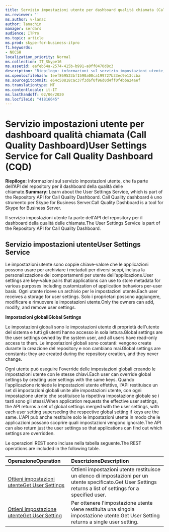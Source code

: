 ```yaml
---
title: Servizio impostazioni utente per dashboard qualità chiamata (Call Quality Dashboard)
ms.reviewer: ''
ms.author: v-lanac
author: lanachin
manager: serdars
audience: ITPro
ms.topic: article
ms.prod: skype-for-business-itpro
f1.keywords:
- NOCSH
localization_priority: Normal
ms.collection: IT_Skype16
ms.assetid: eafeb54a-2574-415b-b991-a0ff0470d8c3
description: "Riepilogo: informazioni sul servizio impostazioni utente, che fa parte dell'API del repository per il dashboard della qualità delle chiamate. Call Quality dashboard è uno strumento per Skype for Business Server."
ms.openlocfilehash: 1eef869523bf1590a00ca199727b33ec9e13ccba
ms.sourcegitcommit: e64c50818cac37f3d6f0f96d0d4ff0f4bba24aef
ms.translationtype: MT
ms.contentlocale: it-IT
ms.lasthandoff: 02/06/2020
ms.locfileid: "41816645"
---
```

# <a name="user-settings-service-for-call-quality-dashboard-cqd"></a><span data-ttu-id="4aa63-104">Servizio impostazioni utente per dashboard qualità chiamata (Call Quality Dashboard)</span><span class="sxs-lookup"><span data-stu-id="4aa63-104">User Settings Service for Call Quality Dashboard (CQD)</span></span>
 
<span data-ttu-id="4aa63-105">**Riepilogo:** Informazioni sul servizio impostazioni utente, che fa parte dell'API del repository per il dashboard della qualità delle chiamate.</span><span class="sxs-lookup"><span data-stu-id="4aa63-105">**Summary:** Learn about the User Settings Service, which is part of the Repository API for Call Quality Dashboard.</span></span> <span data-ttu-id="4aa63-106">Call Quality dashboard è uno strumento per Skype for Business Server.</span><span class="sxs-lookup"><span data-stu-id="4aa63-106">Call Quality Dashboard is a tool for Skype for Business Server.</span></span>
  
<span data-ttu-id="4aa63-107">Il servizio impostazioni utente fa parte dell'API del repository per il dashboard della qualità delle chiamate.</span><span class="sxs-lookup"><span data-stu-id="4aa63-107">The User Settings Service is part of the Repository API for Call Quality Dashboard.</span></span>
  
## <a name="user-settings-service"></a><span data-ttu-id="4aa63-108">Servizio impostazioni utente</span><span class="sxs-lookup"><span data-stu-id="4aa63-108">User Settings Service</span></span>

<span data-ttu-id="4aa63-109">Le impostazioni utente sono coppie chiave-valore che le applicazioni possono usare per archiviare i metadati per diversi scopi, inclusa la personalizzazione dei comportamenti per utente dell'applicazione.</span><span class="sxs-lookup"><span data-stu-id="4aa63-109">User settings are key-value pairs that applications can use to store metadata for various purposes including customization of application behaviors per-user basis.</span></span> <span data-ttu-id="4aa63-110">Ogni utente riceve un archivio per le impostazioni utente.</span><span class="sxs-lookup"><span data-stu-id="4aa63-110">Each user receives a storage for user settings.</span></span> <span data-ttu-id="4aa63-111">Solo i proprietari possono aggiungere, modificare e rimuovere le impostazioni utente.</span><span class="sxs-lookup"><span data-stu-id="4aa63-111">Only the owners can add, modify, and remove user settings.</span></span>
  
 <span data-ttu-id="4aa63-112">**Impostazioni globali**</span><span class="sxs-lookup"><span data-stu-id="4aa63-112">**Global Settings**</span></span>
  
<span data-ttu-id="4aa63-113">Le impostazioni globali sono le impostazioni utente di proprietà dell'utente del sistema e tutti gli utenti hanno accesso in sola lettura.</span><span class="sxs-lookup"><span data-stu-id="4aa63-113">Global settings are the user settings owned by the system user, and all users have read-only access to them.</span></span> <span data-ttu-id="4aa63-114">Le impostazioni globali sono costanti: vengono create durante la creazione del repository e non cambiano mai.</span><span class="sxs-lookup"><span data-stu-id="4aa63-114">Global settings are constants: they are created during the repository creation, and they never change.</span></span>
  
<span data-ttu-id="4aa63-115">Ogni utente può eseguire l'override delle impostazioni globali creando le impostazioni utente con le stesse chiavi.</span><span class="sxs-lookup"><span data-stu-id="4aa63-115">Each user can override global settings by creating user settings with the same keys.</span></span> <span data-ttu-id="4aa63-116">Quando l'applicazione richiede le impostazioni utente effettive, l'API restituisce un set di impostazioni globali unite alle impostazioni utente, con ogni impostazione utente che sostituisce la rispettiva impostazione globale se i tasti sono gli stessi.</span><span class="sxs-lookup"><span data-stu-id="4aa63-116">When application requests the effective user settings, the API returns a set of global settings merged with the user settings, with each user setting superseding the respective global setting if keys are the same.</span></span> <span data-ttu-id="4aa63-117">L'API può anche restituire solo le impostazioni utente in modo che le applicazioni possano scoprire quali impostazioni vengono ignorate.</span><span class="sxs-lookup"><span data-stu-id="4aa63-117">The API can also return just the user settings so that applications can find out which settings are overridden.</span></span> 
  
<span data-ttu-id="4aa63-118">Le operazioni REST sono incluse nella tabella seguente.</span><span class="sxs-lookup"><span data-stu-id="4aa63-118">The REST operations are included in the following table.</span></span>

|<span data-ttu-id="4aa63-119">**Operazione**</span><span class="sxs-lookup"><span data-stu-id="4aa63-119">**Operation**</span></span>|<span data-ttu-id="4aa63-120">**Descrizione**</span><span class="sxs-lookup"><span data-stu-id="4aa63-120">**Description**</span></span>|
|:-----|:-----|
|[<span data-ttu-id="4aa63-121">Ottieni impostazioni utente</span><span class="sxs-lookup"><span data-stu-id="4aa63-121">Get User Settings</span></span>](get-user-settings.md) <br/> |<span data-ttu-id="4aa63-122">Ottieni impostazioni utente restituisce un elenco di impostazioni per un utente specificato.</span><span class="sxs-lookup"><span data-stu-id="4aa63-122">Get User Settings returns a list of settings for a specified user.</span></span>  <br/> |
|[<span data-ttu-id="4aa63-123">Ottieni impostazione utente</span><span class="sxs-lookup"><span data-stu-id="4aa63-123">Get User Setting</span></span>](get-user-setting.md) <br/> |<span data-ttu-id="4aa63-124">Per ottenere l'impostazione utente viene restituita una singola impostazione utente.</span><span class="sxs-lookup"><span data-stu-id="4aa63-124">Get User Setting returns a single user setting.</span></span>  <br/> |
   

